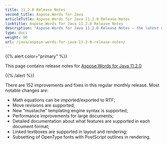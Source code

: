 ```yaml
---
title: 11.2.0 Release Notes
second_title: Aspose.Words for Java
articleTitle: Aspose.Words for Java 11.2.0 Release Notes
linktitle: Aspose.Words for Java 11.2.0 Release Notes
description: "Aspose.Words for Java 11.2.0 Release Notes – the latest updates and fixes."
type: docs
weight: 90
url: /java/aspose-words-for-java-11-2-0-release-notes/
---
```


{{% alert color="primary" %}}

This page contains release notes for [Aspose.Words for Java 11.2.0](https://downloads.aspose.com/words/java/new-releases/aspose.words-for-java-11.2.0/)

{{% /alert %}}

There are 152 improvements and fixes in this regular monthly release. Most notable changes are: 

- Math equations can be imported/exported to RTF;
- Move revisions are supported;
- New “mustache” templating engine syntax is supported;
- Performance improvements for large documents;
- Detailed documentation about what features are supported in each document format;
- Linked textboxes are supported in layout and rendering;
- Subsetting of OpenType fonts with PostScript outlines in rendering.








